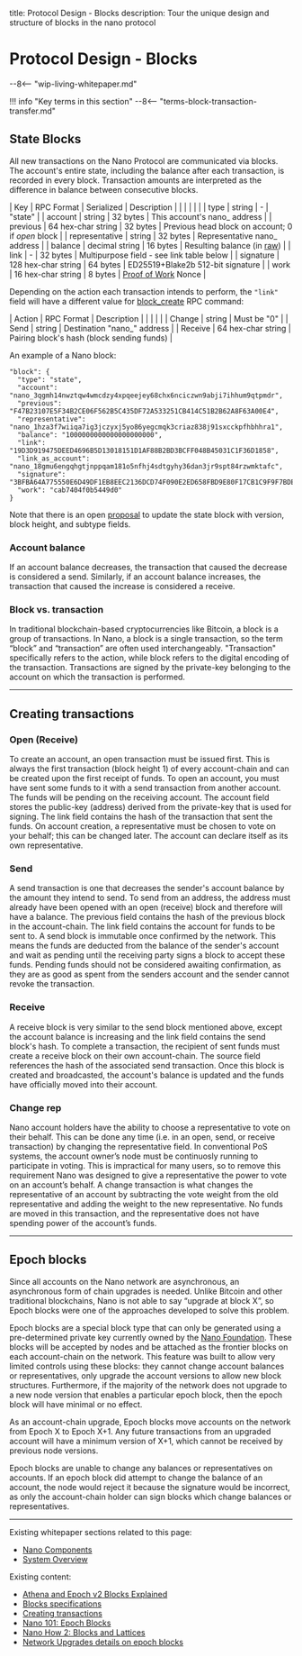title: Protocol Design - Blocks
description: Tour the unique design and structure of blocks in the nano protocol

# Protocol Design - Blocks

--8<-- "wip-living-whitepaper.md"

!!! info "Key terms in this section"
	--8<-- "terms-block-transaction-transfer.md"

## State Blocks

All new transactions on the Nano Protocol are communicated via blocks. The account's entire state, including the balance after each transaction, is recorded in every block. Transaction amounts are interpreted as the difference in balance between consecutive blocks.

| Key            | RPC Format          | Serialized | Description |
|                |                     |            |             |
| type           | string              | -          | "state" |
| account        | string              | 32 bytes   | This account's nano_ address |
| previous       | 64 hex-char string  | 32 bytes   | Previous head block on account; 0 if *open* block |
| representative | string              | 32 bytes   | Representative nano_ address |
| balance        | decimal string      | 16 bytes   | Resulting balance (in [raw](#units)) |
| link           | -                   | 32 bytes   | Multipurpose field - see link table below |
| signature      | 128 hex-char string | 64 bytes   | ED25519+Blake2b 512-bit signature |
| work           | 16 hex-char string  | 8 bytes    | [Proof of Work](../glossary.md#proof-of-work-pow) Nonce |

Depending on the action each transaction intends to perform, the `"link"` field will have a different value for [block_create](/commands/rpc-protocol#block_create) RPC command:

| Action  | RPC Format         | Description                                |
|         |                    |                                            |
| Change  | string             | Must be "0"                                |
| Send    | string             | Destination "nano_" address                |
| Receive | 64 hex-char string | Pairing block's hash (block sending funds) |


An example of a Nano block:
```
"block": {
  "type": "state",
  "account": "nano_3qgmh14nwztqw4wmcdzy4xpqeejey68chx6nciczwn9abji7ihhum9qtpmdr",
  "previous": "F47B23107E5F34B2CE06F562B5C435DF72A533251CB414C51B2B62A8F63A00E4",
  "representative": "nano_1hza3f7wiiqa7ig3jczyxj5yo86yegcmqk3criaz838j91sxcckpfhbhhra1",
  "balance": "1000000000000000000000",
  "link": "19D3D919475DEED4696B5D13018151D1AF88B2BD3BCFF048B45031C1F36D1858",
  "link_as_account": "nano_18gmu6engqhgtjnppqam181o5nfhj4sdtgyhy36dan3jr9spt84rzwmktafc",
  "signature": "3BFBA64A775550E6D49DF1EB8EEC2136DCD74F090E2ED658FBD9E80F17CB1C9F9F7BDE2B93D95558EC2F277FFF15FD11E6E2162A1714731B743D1E941FA4560A",
  "work": "cab7404f0b5449d0"
}
```
Note that there is an open [proposal](https://github.com/nanocurrency/nano-node/issues/2864) to update the state block with version, block height, and subtype fields.

### Account balance

If an account balance decreases, the transaction that caused the decrease is considered a send. Similarly, if an account balance increases, the transaction that caused the increase is considered a receive.

### Block vs. transaction

In traditional blockchain-based cryptocurrencies like Bitcoin, a block is a group of transactions. In Nano, a block is a single transaction, so the term “block” and “transaction” are often used interchangeably. "Transaction" specifically refers to the action, while block refers to the digital encoding of the transaction. Transactions are signed by the private-key belonging to the account on which the transaction is performed. 

---

## Creating transactions

### Open (Receive)

To create an account, an open transaction must be issued first. This is always the first transaction (block height 1) of every account-chain and can be created upon the first receipt of funds. To open an account, you must have sent some funds to it with a send transaction from another account. The funds will be pending on the receiving account. The account field stores the public-key (address) derived from the private-key that is used for signing. The link field contains the hash of the transaction that sent the funds. On account creation, a representative must be chosen to vote on your behalf; this can be changed later. The account can declare itself as its own representative. 


### Send

A send transaction is one that decreases the sender's account balance by the amount they intend to send. To send from an address, the address must already have been opened with an open (receive) block and therefore will have a balance. The previous field contains the hash of the previous block in the account-chain. The link field contains the account for funds to be sent to. A send block is immutable once confirmed by the network. This means the funds are deducted from the balance of the sender's account and wait as pending until the receiving party signs a block to accept these funds. Pending funds should not be considered awaiting confirmation, as they are as good as spent from the senders account and the sender cannot revoke the transaction.

### Receive

A receive block is very similar to the send block mentioned above, except the account balance is increasing and the link field contains the send block's hash. To complete a transaction, the recipient of sent funds must create a receive block on their own account-chain. The source field references the hash of the associated send transaction. Once this block is created and broadcasted, the account's balance is updated and the funds have officially moved into their account.

### Change rep

Nano account holders have the ability to choose a representative to vote on their behalf. This can be done any time (i.e. in an open, send, or receive transaction) by changing the representative field. In conventional PoS systems, the account owner’s node must be  continuosly running to participate in voting. This is impractical for many users, so to remove this requirement Nano was designed to give a representative the power to vote on an account’s behalf. A change transaction is what changes the representative of an account by subtracting the vote weight from the old representative and adding the weight to the new representative. No funds are moved in this transaction, and the representative does not have spending power of the account’s funds.

---

## Epoch blocks

Since all accounts on the Nano network are asynchronous, an asynchronous form of chain upgrades is needed. Unlike Bitcoin and other traditional blockchains, Nano is not able to say “upgrade at block X”, so Epoch blocks were one of the approaches developed to solve this problem. 

Epoch blocks are a special block type that can only be generated using a pre-determined private key currently owned by the [Nano Foundation](https://nano.org/foundation). These blocks will be accepted by nodes and be attached as the frontier blocks on each account-chain on the network. This feature was built to allow very limited controls using these blocks: they cannot change account balances or representatives, only upgrade the account versions to allow new block structures. Furthermore, if the majority of the network does not upgrade to a new node version that enables a particular epoch block, then the epoch block will have minimal or no effect. 

As an account-chain upgrade, Epoch blocks move accounts on the network from Epoch X to Epoch X+1. Any future transactions from an upgraded account will have a minimum version of X+1, which cannot be received by previous node versions.

Epoch blocks are unable to change any balances or representatives on accounts. If an epoch block did attempt to change the balance of an account, the node would reject it because the signature would be incorrect, as only the account-chain holder can sign blocks which change balances or representatives.

---

Existing whitepaper sections related to this page:

* [Nano Components](/whitepaper/english/#raiblocks-components)
* [System Overview](/whitepaper/english/#system-overview)

Existing content:

* [Athena and Epoch v2 Blocks Explained](https://medium.com/nanocurrency/athena-and-epoch-v2-blocks-explained-de0a3dd37c39)
* [Blocks specifications](/integration-guides/the-basics/#blocks-specifications)
* [Creating transactions](/integration-guides/key-management/#creating-transactions)
* [Nano 101: Epoch Blocks](https://medium.com/nanocurrency/an-epoch-blocks-explainer-aa22905b28db)
* [Nano How 2: Blocks and Lattices](https://medium.com/nano-education/nano-how-2-blocks-and-lattices-c0ccd417bd5a)
* [Network Upgrades details on epoch blocks](../releases/network-upgrades.md#epoch-blocks)
